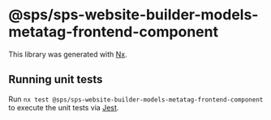 # @sps/sps-website-builder-models-metatag-frontend-component

This library was generated with [Nx](https://nx.dev).

## Running unit tests

Run `nx test @sps/sps-website-builder-models-metatag-frontend-component` to execute the unit tests via [Jest](https://jestjs.io).
